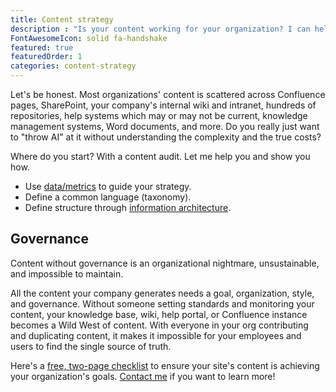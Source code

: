 ```yaml
---
title: Content strategy
description : "Is your content working for your organization? I can help you find out, and improve your user experience."
FontAwesomeIcon: solid fa-handshake
featured: true
featuredOrder: 1
categories: content-strategy
---
```


Let's be honest. Most organizations' content is scattered across Confluence pages, SharePoint, your company's internal wiki and intranet, hundreds of repositories, help systems which may or may not be current, knowledge management systems, Word documents, and more. Do you really just want to "throw AI" at it without understanding the complexity and the true costs?

Where do you start? With a content audit. Let me help you and show you how.

- Use [data/metrics](/skills/metrics/) to guide your strategy.
- Define a common language (taxonomy).
- Define structure through [information architecture](/skills/information-architecture/).

## Governance

Content without governance is an organizational nightmare, unsustainable, and impossible to maintain.

All the content your company generates needs a goal, organization, style, and governance. Without someone setting standards and monitoring your content, your knowledge base, wiki, help portal, or Confluence instance becomes a Wild West of content. With everyone in your org contributing and duplicating content, it makes it impossible for your employees and users to find the single source of truth.

Here's a [free, two-page checklist](/assets/pdfs/website-review-checklist.pdf) to ensure your site's content is achieving your organization's goals. [Contact me](/contact/) if you want to learn more!